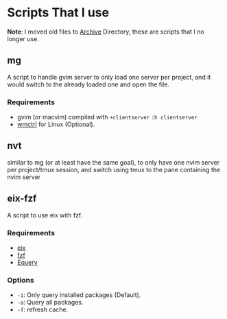 # Scripts That I use

**Note**: I moved old files to [Archive](Archive/README.md) Directory, these are scripts that I no
longer use.

## mg
A script to handle gvim server to only load one server per project, and it would
switch to the already loaded one and open the file.

### Requirements
 * gvim (or macvim) compiled with `+clientserver` `:h clientserver`
 * [wmctrl](http://sweb.cz/tripie/utils/wmctrl) for Linux (Optional).

## nvt
similar to mg (or at least have the same goal), to only have one nvim server per
project/tmux session, and switch using tmux to the pane containing the nvim
server


## eix-fzf
A script to use eix with fzf.

### Requirements
 * [eix](https://wiki.gentoo.org/wiki/Eix)
 * [fzf](https://github.com/junegunn/fzf)
 * [Equery](https://wiki.gentoo.org/wiki/Equery)

### Options
 * `-i`: Only query installed packages (Default).
 * `-a`: Query all packages.
 * `-f`: refresh cache.

